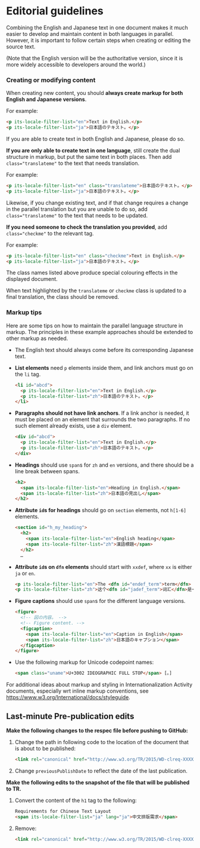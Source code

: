 # Editorial guidelines
Combining the English and Japanese text in one document makes it much easier to develop and maintain content in both languages in parallel. However, it is important to follow certain steps when creating or editing the source text.

(Note that the English version will be the authoritative version, since it is more widely accessible to developers around the world.)

### Creating or modifying content

When creating new content, you should **always create markup for both English and Japanese versions**.

For example:  
```html
<p its-locale-filter-list="en">Text in English.</p>
<p its-locale-filter-list="ja">日本語のテキスト。</p>
```

If you are able to create text in both English and Japanese, please do so. 

**If you are only able to create text in one language**, still create the dual structure in markup, but put the same text in both places. Then add `class="translateme"` to the text that needs translation.

For example:

```html
<p its-locale-filter-list="en" class="translateme">日本語のテキスト。</p>
<p its-locale-filter-list="ja">日本語のテキスト。</p>
```

Likewise, if you change existing text, and if that change requires a change in the parallel translation but you are unable to do so, add `class="translateme"` to the text that needs to be updated.

**If you need someone to check the translation you provided**, add `class="checkme"` to the relevant tag.

For example:

```html
<p its-locale-filter-list="en" class="checkme">Text in English.</p>
<p its-locale-filter-list="ja">日本語のテキスト。</p>
```

The class names listed above produce special colouring effects in the displayed document.

When text highlighted by the `translateme` or `checkme` class is updated to a final translation, the class should be removed.


### Markup tips 

Here are some tips on how to maintain the parallel language structure in markup. The principles in these example approaches should be extended to other markup as needed.

- The English text should always come before its corresponding Japanese text.


- **List elements** need `p` elements inside them, and link anchors must go on the `li` tag.

    ```html
    <li id="abcd">
      <p its-locale-filter-list="en">Text in English.</p>
      <p its-locale-filter-list="zh">日本語のテキスト。</p>
    </li>
    ```


- **Paragraphs should not have link anchors**. If a link anchor is needed, it must be placed on an element that surrounds the two paragraphs. If no such element already exists, use a `div` element.

    ```html
    <div id="abcd">
      <p its-locale-filter-list="en">Text in English.</p>
      <p its-locale-filter-list="zh">日本語のテキスト。</p>
    </div>
    ```

- **Headings** should use `span`s for `zh` and `en` versions, and there should be a line break between spans.

    ```html
    <h2>
      <span its-locale-filter-list="en">Heading in English.</span>
      <span its-locale-filter-list="zh">日本語の見出し</span>
    </h2>
    ```

- **Attribute `id`s for headings** should go on `section` elements, not `h[1-6]` elements.

    ```html
    <section id="h_my_heading">
      <h2>
        <span its-locale-filter-list="en">English heading</span>
        <span its-locale-filter-list="zh">漢語標題</span>
      </h2>
      …
    ``` 

- **Attribute `id`s on `dfn` elements** should start with `xxdef`, where `xx` is either `ja` or `en`.

    ```html
    <p its-locale-filter-list="en">The <dfn id="endef_term">term</dfn> is a technical word.</p>
    <p its-locale-filter-list="zh">这个<dfn id="jadef_term">词汇</dfn>是一个技术用语。</p>
    ```

- **Figure captions** should use `span`s for the different language versions.

    ```html
    <figure>
      <!-- 図の内容。 -->
      <!-- Figure content. -->
      <figcaption>
        <span its-locale-filter-list="en">Caption in English</span>
        <span its-locale-filter-list="zh">日本語のキャプション</span>
      </figcaption>
    </figure>
    ```

- Use the following markup for Unicode codepoint names:

    ```html
    <span class="uname">U+3002 IDEOGRAPHIC FULL STOP</span> [。]
    ```

For additional ideas about markup and styling in Internationalization Activity documents, especially wrt inline markup conventions, see <https://www.w3.org/International/docs/styleguide>.


## Last-minute Pre-publication edits

**Make the following changes to the respec file before pushing to GitHub:**

1. Change the path in following code to the location of the document that is about to be published:
    
    ```html 
    <link rel="canonical" href="http://www.w3.org/TR/2015/WD-clreq-XXXXXXX/"/>
    ```

2. Change `previousPublishDate` to reflect the date of the last publication. 

**Make the following edits to the snapshot of the file that will be published to TR.**

1. Convert the content of the `h1` tag to the following:

    ```html
    Requirements for Chinese Text Layout 
    <span its-locale-filter-list="ja" lang="ja">中文排版需求</span>
    ```

2. Remove:
    
    ```html
    <link rel="canonical" href="http://www.w3.org/TR/2015/WD-clreq-XXXXXXXX/"/>
    ``` 
